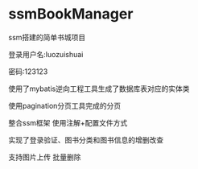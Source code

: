 # ssmBookManager

ssm搭建的简单书城项目

登录用户名:luozuishuai

密码:123123

使用了mybatis逆向工程工具生成了数据库表对应的实体类

使用pagination分页工具完成的分页

整合ssm框架 使用注解+配置文件方式

实现了登录验证、图书分类和图书信息的增删改查

支持图片上传 批量删除
